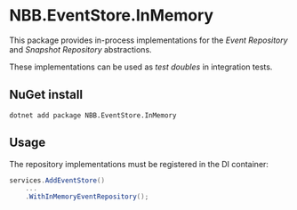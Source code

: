 # NBB.EventStore.InMemory

This package provides in-process implementations for the *Event Repository* and *Snapshot Repository* abstractions.

These implementations can be used as *test doubles* in integration tests.


## NuGet install
```
dotnet add package NBB.EventStore.InMemory
```

## Usage

The repository implementations must be registered in the DI container:

```csharp
services.AddEventStore()
    ...
    .WithInMemoryEventRepository();
```

